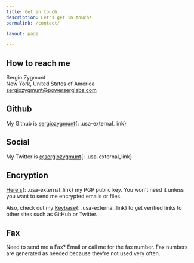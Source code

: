 ```yaml
---
title: Get in touch
description: Let's get in touch!
permalink: /contact/

layout: page

---
```


## How to reach me
Sergio Zygmunt<br>
New York, United States of America<br>
[sergiozygmunt@powerserglabs.com](mailto:sergiozygmunt@powerserglabs.com)

## Github
My Github is [sergiozygmunt](https://s.psdsuc.com/twnay){: .usa-external_link}

## Social
My Twitter is [@sergiozygmunt](https://s.psdsuc.com/4/3gd){: .usa-external_link}

## Encryption
[Here's](https://s.psdsuc.com/48ilv){: .usa-external_link} my PGP public key. You won't need it unless you want to send me encrypted emails or files.

Also, check out my [Keybase](https://s.psdsuc.com/zolja){: .usa-external_link} to get verified links to other sites such as GitHub or Twitter.

## Fax
Need to send me a Fax? Email or call me for the fax number. Fax numbers are generated as needed because they're not used very often.